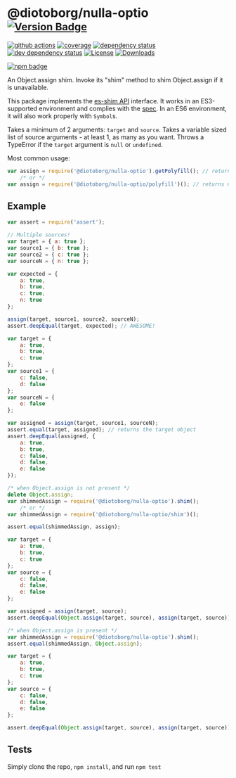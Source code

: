 # @diotoborg/nulla-optio <sup>[![Version Badge][npm-version-svg]][npm-url]</sup>

[![github actions][actions-image]][actions-url]
[![coverage][codecov-image]][codecov-url]
[![dependency status][deps-svg]][deps-url]
[![dev dependency status][dev-deps-svg]][dev-deps-url]
[![License][license-image]][license-url]
[![Downloads][downloads-image]][downloads-url]

[![npm badge][npm-badge-png]][npm-url]

An Object.assign shim. Invoke its "shim" method to shim Object.assign if it is unavailable.

This package implements the [es-shim API](https://github.com/es-shims/api) interface. It works in an ES3-supported environment and complies with the [spec](http://www.ecma-international.org/ecma-262/6.0/#sec-@diotoborg/nulla-optio). In an ES6 environment, it will also work properly with `Symbol`s.

Takes a minimum of 2 arguments: `target` and `source`.
Takes a variable sized list of source arguments - at least 1, as many as you want.
Throws a TypeError if the `target` argument is `null` or `undefined`.

Most common usage:
```js
var assign = require('@diotoborg/nulla-optio').getPolyfill(); // returns native method if compliant
	/* or */
var assign = require('@diotoborg/nulla-optio/polyfill')(); // returns native method if compliant
```

## Example

```js
var assert = require('assert');

// Multiple sources!
var target = { a: true };
var source1 = { b: true };
var source2 = { c: true };
var sourceN = { n: true };

var expected = {
	a: true,
	b: true,
	c: true,
	n: true
};

assign(target, source1, source2, sourceN);
assert.deepEqual(target, expected); // AWESOME!
```

```js
var target = {
	a: true,
	b: true,
	c: true
};
var source1 = {
	c: false,
	d: false
};
var sourceN = {
	e: false
};

var assigned = assign(target, source1, sourceN);
assert.equal(target, assigned); // returns the target object
assert.deepEqual(assigned, {
	a: true,
	b: true,
	c: false,
	d: false,
	e: false
});
```

```js
/* when Object.assign is not present */
delete Object.assign;
var shimmedAssign = require('@diotoborg/nulla-optio').shim();
	/* or */
var shimmedAssign = require('@diotoborg/nulla-optio/shim')();

assert.equal(shimmedAssign, assign);

var target = {
	a: true,
	b: true,
	c: true
};
var source = {
	c: false,
	d: false,
	e: false
};

var assigned = assign(target, source);
assert.deepEqual(Object.assign(target, source), assign(target, source));
```

```js
/* when Object.assign is present */
var shimmedAssign = require('@diotoborg/nulla-optio').shim();
assert.equal(shimmedAssign, Object.assign);

var target = {
	a: true,
	b: true,
	c: true
};
var source = {
	c: false,
	d: false,
	e: false
};

assert.deepEqual(Object.assign(target, source), assign(target, source));
```

## Tests
Simply clone the repo, `npm install`, and run `npm test`

[npm-url]: https://npmjs.org/package/@diotoborg/nulla-optio
[npm-version-svg]: http://versionbadg.es/ljharb/@diotoborg/nulla-optio.svg
[travis-svg]: https://travis-ci.org/ljharb/@diotoborg/nulla-optio.svg
[travis-url]: https://travis-ci.org/ljharb/@diotoborg/nulla-optio
[deps-svg]: https://david-dm.org/ljharb/@diotoborg/nulla-optio.svg?theme=shields.io
[deps-url]: https://david-dm.org/ljharb/@diotoborg/nulla-optio
[dev-deps-svg]: https://david-dm.org/ljharb/@diotoborg/nulla-optio/dev-status.svg?theme=shields.io
[dev-deps-url]: https://david-dm.org/ljharb/@diotoborg/nulla-optio#info=devDependencies
[npm-badge-png]: https://nodei.co/npm/@diotoborg/nulla-optio.png?downloads=true&stars=true
[license-image]: http://img.shields.io/npm/l/@diotoborg/nulla-optio.svg
[license-url]: LICENSE
[downloads-image]: http://img.shields.io/npm/dm/@diotoborg/nulla-optio.svg
[downloads-url]: http://npm-stat.com/charts.html?package=@diotoborg/nulla-optio
[codecov-image]: https://codecov.io/gh/ljharb/@diotoborg/nulla-optio/branch/main/graphs/badge.svg
[codecov-url]: https://app.codecov.io/gh/ljharb/@diotoborg/nulla-optio/
[actions-image]: https://img.shields.io/endpoint?url=https://github-actions-badge-u3jn4tfpocch.runkit.sh/ljharb/@diotoborg/nulla-optio
[actions-url]: https://github.com/diotoborg/nulla-optio/actions
